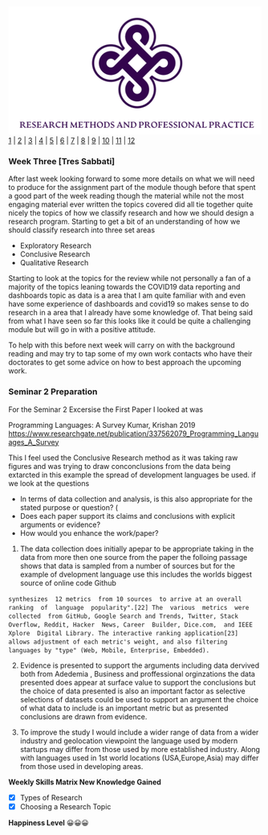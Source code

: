 ![Logo](Images/Logo.png)
[1](/MyPortfolio/RMPP/Unit01.html) | [2](/MyPortfolio/RMPP/Unit02.html) | [3](/MyPortfolio/RMPP/Unit03.html) | [4](/MyPortfolio/RMPP/Unit04.html) | [5](/MyPortfolio/RMPP/Unit05.html) | [6](/MyPortfolio/RMPP/Unit06.html) | [7](/MyPortfolio/RMPP/Unit07.html) | [8](/MyPortfolio/RMPP/Unit08.html) | [9](/MyPortfolio/RMPP/Unit09.html) | [10](/MyPortfolio/RMPP/Unit10.html) | [11](/MyPortfolio/RMPP/Unit11.html) | [12](/MyPortfolio/RMPP/Unit12.html)

### Week Three [Tres Sabbati]

After last week looking forward to some more details on what we will need to produce for the assignment part of the module though before that spent a good part of the week reading though the material while not the most engaging material ever written the topics covered did all tie together quite nicely the topics of how we classify research and how we should design a research program.
Starting to get a bit of an understanding of how we should classify research into three set areas

- Exploratory Research
- Conclusive Research
- Qualitative Research

Starting to look at the topics for the review while not personally a fan of a majority of the topics leaning towards the COVID19 data reporting and dashboards topic as data is a area that I am quite familiar with and even have some experience of dashboards and covid19 so makes sense to do research in a area that I already have some knowledge of. That being said from what I have seen so far this looks like it could be quite a challenging module but will go in with a positive attitude.

To help with this before next week will carry on with the background reading and may try to tap some of my own work contacts who have their doctorates to get some advice on how to best approach the upcoming work.


### Seminar 2 Preparation

For the Seminar 2 Excersise the First Paper I looked at was 

Programming Languages: A Survey Kumar, Krishan 2019  https://www.researchgate.net/publication/337562079_Programming_Languages_A_Survey


This I feel used the Conclusive Research method as it was taking raw figures and was trying to draw conconclusions from the data being extarcted in this example the spread of development languages be used. if we look at the questions

- In terms of data collection and analysis, is this also appropriate for the stated purpose or question? (
- Does each paper support its claims and conclusions with explicit arguments or evidence?
- How would you enhance the work/paper?

1. The data collection does initially apepar to be appropriate taking in the data from more then one source from the paper the folloing passage shows that data is sampled from a number of sources but for the example of dvelopment language use this includes the worlds biggest source of online code Github 

```synthesizes  12 metrics  from 10 sources  to arrive at an overall  ranking  of  language  popularity".[22] The  various  metrics  were  collected  from GitHub, Google Search and Trends, Twitter, Stack  Overflow, Reddit, Hacker  News, Career  Builder, Dice.com,  and IEEE  Xplore  Digital Library. The interactive ranking application[23] allows adjustment of each metric's weight, and also filtering languages by "type" (Web, Mobile, Enterprise, Embedded).```

2. Evidence is presented to support the arguments including data dervived both from Adedemia , Business and proffessional orginzations the data presented does appear at surface value to support the conclusions but the choice of data presented is also an important factor as selective selections of datasets could be used to support an argument the choice of what data to include is an important metric but as presented conclusions are drawn from evidence.

3. To improve the study I would include a wider range of data from a wider industry and geolocation viewpoint the language used by modern startups may differ from those used by more established industry. Along with languages used in 1st world locations (USA,Europe,Asia) may differ from those used in developing areas. 

**Weekly Skills Matrix New Knowledge Gained**

- [x] Types of Research
- [x] Choosing a Research Topic

**Happiness Level**
😀😀😀
